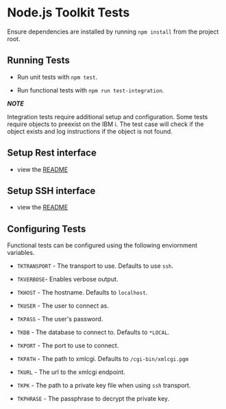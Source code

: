 # Node.js Toolkit Tests

Ensure dependencies are installed by running `npm install` from the project root.

## Running Tests

- Run unit tests with `npm test`.

- Run functional tests with `npm run test-integration`.

***NOTE***

Integration tests require additional setup and configuration. Some tests require objects to preexist on the IBM i. The test case will check if the object exists and log instructions if the object is not found.

## Setup Rest interface
- view the [README](../README.md#rest)

## Setup SSH interface
- view the [README](../README.md#ssh)

## Configuring Tests

Functional tests can be configured using the following enviornment variables.

- `TKTRANSPORT` - The transport to use. Defaults to use `ssh`.

- `TKVERBOSE`- Enables verbose output.

- `TKHOST` - The hostname. Defaults to `localhost`.

- `TKUSER` - The user to connect as.

- `TKPASS` - The user's password.

- `TKDB` - The database to connect to. Defaults to `*LOCAL`.

- `TKPORT` - The port to use to connect.

- `TKPATH` - The path to xmlcgi. Defaults to `/cgi-bin/xmlcgi.pgm`

- `TKURL` - The url to the xmlcgi endpoint.

- `TKPK` - The path to a private key file when using `ssh` transport.

- `TKPHRASE` - The passphrase to decrypt the private key.

